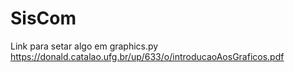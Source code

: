 # SisCom

Link para setar algo em graphics.py
https://donald.catalao.ufg.br/up/633/o/introducaoAosGraficos.pdf 

